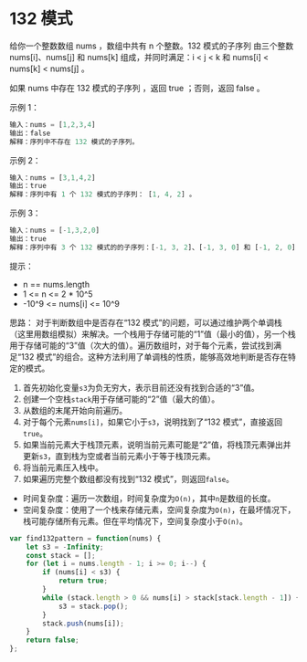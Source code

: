 # 132 模式

给你一个整数数组 nums ，数组中共有 n 个整数。132 模式的子序列 由三个整数 nums[i]、nums[j] 和 nums[k] 组成，并同时满足：i < j < k 和 nums[i] < nums[k] < nums[j] 。

如果 nums 中存在 132 模式的子序列 ，返回 true ；否则，返回 false 。

示例 1：

```javascript
输入：nums = [1,2,3,4]
输出：false
解释：序列中不存在 132 模式的子序列。
```

示例 2：

```javascript
输入：nums = [3,1,4,2]
输出：true
解释：序列中有 1 个 132 模式的子序列： [1, 4, 2] 。
```

示例 3：

```javascript
输入：nums = [-1,3,2,0]
输出：true
解释：序列中有 3 个 132 模式的的子序列：[-1, 3, 2]、[-1, 3, 0] 和 [-1, 2, 0] 。
```

提示：

- n == nums.length
- 1 <= n <= 2 \* 10^5
- -10^9 <= nums[i] <= 10^9

思路：
对于判断数组中是否存在“132 模式”的问题，可以通过维护两个单调栈（这里用数组模拟）来解决。一个栈用于存储可能的“1”值（最小的值），另一个栈用于存储可能的“3”值（次大的值）。遍历数组时，对于每个元素，尝试找到满足“132 模式”的组合。这种方法利用了单调栈的性质，能够高效地判断是否存在特定的模式。

1. 首先初始化变量`s3`为负无穷大，表示目前还没有找到合适的“3”值。
2. 创建一个空栈`stack`用于存储可能的“2”值（最大的值）。
3. 从数组的末尾开始向前遍历。
4. 对于每个元素`nums[i]`，如果它小于`s3`，说明找到了“132 模式”，直接返回`true`。
5. 如果当前元素大于栈顶元素，说明当前元素可能是“2”值，将栈顶元素弹出并更新`s3`，直到栈为空或者当前元素小于等于栈顶元素。
6. 将当前元素压入栈中。
7. 如果遍历完整个数组都没有找到“132 模式”，则返回`false`。

- 时间复杂度：遍历一次数组，时间复杂度为`O(n)`，其中`n`是数组的长度。
- 空间复杂度：使用了一个栈来存储元素，空间复杂度为`O(n)`，在最坏情况下，栈可能存储所有元素。但在平均情况下，空间复杂度小于`O(n)`。

```javascript
var find132pattern = function(nums) {
    let s3 = -Infinity;
    const stack = [];
    for (let i = nums.length - 1; i >= 0; i--) {
        if (nums[i] < s3) {
            return true;
        }
        while (stack.length > 0 && nums[i] > stack[stack.length - 1]) {
            s3 = stack.pop();
        }
        stack.push(nums[i]);
    }
    return false;
};
```
